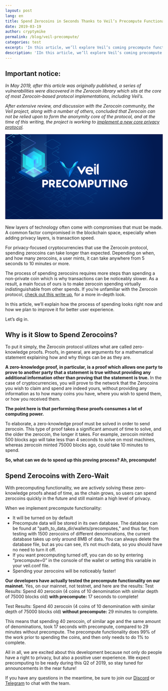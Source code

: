 ```yaml
---
layout: post
lang: en
title: Spend Zerocoins in Seconds Thanks to Veil’s Precompute Functionality
date: 2019-03-19
author: cryptymike
permalink: /blog/veil-precompute/
categories: test
excerpt: 'In this article, we’ll explore Veil’s coming precompute functionality.'
description: 'IIn this article, we’ll explore Veil’s coming precompute functionality.'
---
```


## Important notice:

*In May 2019, after this article was originally published, a series of vulnerabilities were discovered in the Zerocoin library which sits at the core of most Zerocoin-based protocol implementations, including Veil’s.*

*After extensive review, and discussion with the Zerocoin community, the Veil project, along with a number of others, concluded that Zerocoin can not be relied upon to form the anonymity core of the protocol, and at the time of this writing, the project is working to [implement a new core privacy protocol](https://veil-project.com/blog/2019-05-09-state-of-veil/).*

![](/uploads/blog/precompute.png)

New layers of technology often come with compromises that must be made. A common factor compromised in the blockchain space, especially when adding privacy layers, is transaction speed. 

For privacy-focused cryptocurrencies that use the Zerocoin protocol, spending zerocoins can take longer than expected. Depending on when, and how many zerocoins, a user mints, it can take anywhere from 5 seconds to 10 minutes or more. 

The process of spending zerocoins requires more steps than spending a non-private coin which is why transactions can be noticeably slower. As a result, a main focus of ours is to make zerocoin spending virtually indistinguishable from other spends. If you’re unfamiliar with the Zerocoin protocol, [check out this write up](https://veil-project.com/blog/understanding-zerocoin/), for a more in-depth look.

In this article, we’ll explain how the process of spending looks right now and how we plan to improve it for better user experience.  

Let’s dig in. 



## Why is it Slow to Spend Zerocoins?


To put it simply, the Zerocoin protocol utilizes what are called zero-knowledge proofs. Proofs, in general, are arguments for a mathematical statement explaining how and why things can be as they are. 

**A zero-knowledge proof, in particular, is a proof which allows one party to prove to another party that a statement is true without providing any additional information other than proving that the statement is true.** In the case of cryptocurrencies, you will prove to the network that the Zerocoins you wish to claim and spend are indeed yours, without providing any information as to how many coins you have, where you wish to spend them, or how you received them. 

**The point here is that performing these proofs consumes a lot of computing power.** 

To elaborate, a zero-knowledge proof must be solved in order to send zerocoin. This type of proof takes a significant amount of time to solve, and the older the zerocoin, the longer it takes. For example, zerocoin minted 500 blocks ago will take less than 4 seconds to solve on most machines, whereas zerocoin minted 75000 blocks ago, could take 10 minutes to spend. 

**So, what can we do to speed up this proving process? Ah, precompute!** 


## Spend Zerocoins with Zero-Wait


With precomputing functionality, we are actively solving these zero-knowledge proofs ahead of time, as the chain grows, so users can spend zerocoins quickly in the future and still maintain a high level of privacy.

When we implement precompute functionality:

- It will be turned on by default 
- Precompute data will be stored in its own database. The database can be found at "path_to_data_dir/wallets/precomputes," and thus far, from testing with 1500 zerocoins of different denominations, the current database takes up only around 8MB of data. You can always delete the database file, but as you can see, it’s not much data, so you should have no need to turn it off.
- If you want precomputing turned off, you can do so by entering “precompute=0” in the console of the wallet or setting this variable in your veil.conf file.
- Spending your zerocoins will be noticeably faster!


**Our developers have actually tested the precompute functionality on our mainnet.** Yes, on our mainnet, not testnet, and here are the results:
Test Results: Spend 40 zerocoin (4 coins of 10 denomination with similar depth of 75000 blocks old) **with precompute:** 17 seconds to complete! 

Test Results: Spend 40 zerocoin (4 coins of 10 denomination with similar depth of 75000 blocks old) **without precompute:** 29 minutes to complete.

This means that spending 40 zerocoin, of similar age and the same amount of denominations, took 17 seconds with precompute, compared to 29 minutes without precompute. The precompute functionality does 99% of the work prior to spending the coins, and then only needs to do 1% to complete. 

All in all, we are excited about this development because not only do people have a right to privacy, but also a positive user experience. We expect precomputing to be ready during this Q2 of 2019, so stay tuned for announcements in the near future!

If you have any questions in the meantime, be sure to join our [Discord](https://discordapp.com/invite/Ywyb9hs) or [Telegram](https://t.me/VEILProject) to chat with the team. 